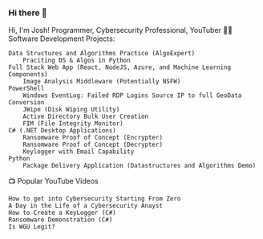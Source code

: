 ### Hi there 👋

<!--
**tutex24/tutex24** is a ✨ _special_ ✨ repository because its `README.md` (this file) appears on your GitHub profile.

Here are some ideas to get you started:

- 🔭 I’m currently working on ...
- 🌱 I’m currently learning ...
- 👯 I’m looking to collaborate on ...
- 🤔 I’m looking for help with ...
- 💬 Ask me about ...
- 📫 How to reach me: ...
- 😄 Pronouns: ...
- ⚡ Fun fact: ...
-->


Hi, I'm Josh!
Programmer, Cybersecurity Professional, YouTuber
👨‍💻 Software Development Projects:

    Data Structures and Algorithms Practice (AlgoExpert)
        Praciting DS & Algos in Python
    Full Stack Web App (React, NodeJS, Azure, and Machine Learning Components)
        Image Analysis Middleware (Potentially NSFW)
    PowerShell
        Windows EventLog: Failed RDP Logins Source IP to full GeoData Conversion
        JWipe (Disk Wiping Utility)
        Active Directory Bulk User Creation
        FIM (File Integrity Monitor)
    C# (.NET Desktop Applications)
        Ransomware Proof of Concept (Encrypter)
        Ransomware Proof of Concept (Decrypter)
        Keylogger with Email Capability
    Python
        Package Delivery Application (Datastructures and Algorithms Demo)

📺 Popular YouTube Videos

    How to get into Cybersecurity Starting From Zero
    A Day in the Life of a Cybersecurity Anayst
    How to Create a KeyLogger (C#)
    Ransomware Demonstration (C#)
    Is WGU Legit?
